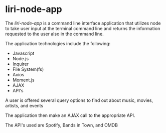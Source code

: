 # liri-node-app

The *liri-node-app* is a command line interface application that utilizes node to take user input at the terminal command line and returns the information requested to the user also in the command line.

The application technologies include the following:
* Javascript
* Node.js
* Inquirer
* File System(fs)
* Axios
* Moment.js
* AJAX
* API's

A user is offered several query options to find out about music, movies, artists, and events

The application then make an AJAX call to the appropriate API.

The API's used are Spotify, Bands in Town, and OMDB 
